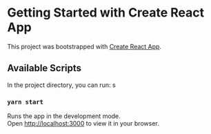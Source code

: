 # Getting Started with Create React App

This project was bootstrapped with [Create React App](https://github.com/facebook/create-react-app).

## Available Scripts

In the project directory, you can run:
s

### `yarn start`

Runs the app in the development mode.\
Open [http://localhost:3000](http://localhost:3000) to view it in your browser.
